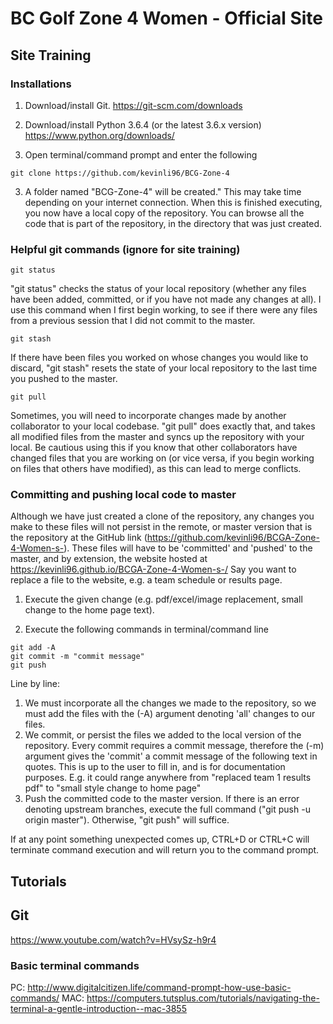 # BC Golf Zone 4 Women - Official Site

## Site Training

### Installations

1. Download/install Git.
https://git-scm.com/downloads

2. Download/install Python 3.6.4 (or the latest 3.6.x version)
https://www.python.org/downloads/

2. Open terminal/command prompt and enter the following

  ```console
  git clone https://github.com/kevinli96/BCG-Zone-4
  ```

3. A folder named "BCG-Zone-4" will be created." This may take time depending on your internet connection. When this is finished executing, you now have a local copy of the repository. You can browse all the code that is part of the repository, in the directory that was just created.

### Helpful git commands (ignore for site training)

```console
git status
```
"git status" checks the status of your local repository (whether any files have been added, committed, or if you have not made any changes at all). I use this command when I first begin working, to see if there were any files from a previous session that I did not commit to the master.

```console
git stash
```

If there have been files you worked on whose changes you would like to discard, "git stash" resets the state of your local repository to the last time you pushed to the master.

```console
git pull
```
Sometimes, you will need to incorporate changes made by another collaborator to your local codebase. "git pull" does exactly that, and takes all modified files from the master and syncs up the repository with your local. Be cautious using this if you know that other collaborators have changed files that you are working on (or vice versa, if you begin working on files that others have modified), as this can lead to merge conflicts.


### Committing and pushing local code to master

Although we have just created a clone of the repository, any changes you make to these files will not persist in the remote, or master version that is the repository at the GitHub link (https://github.com/kevinli96/BCGA-Zone-4-Women-s-). These files will have to be 'committed' and 'pushed' to the master, and by extension, the website hosted at https://kevinli96.github.io/BCGA-Zone-4-Women-s-/
Say you want to replace a file to the website, e.g. a team schedule or results page.

1. Execute the given change (e.g. pdf/excel/image replacement, small change to the home page text).

2. Execute the following commands in terminal/command line

```console
git add -A
git commit -m "commit message"
git push
```

Line by line:
1. We must incorporate all the changes we made to the repository, so we must add the files with the (-A) argument denoting 'all' changes to our files.
2. We commit, or persist the files we added to the local version of the repository. Every commit requires a commit message, therefore the (-m) argument gives the 'commit' a commit message of the following text in quotes. This is up to the user to fill in, and is for documentation purposes. E.g. it could range anywhere from "replaced team 1 results pdf" to "small style change to home page"
3. Push the committed code to the master version. If there is an error denoting upstream branches, execute the full command ("git push -u origin master"). Otherwise, "git push" will suffice.

If at any point something unexpected comes up, CTRL+D or CTRL+C will terminate command execution and will return you to the command prompt.


## Tutorials
## Git
https://www.youtube.com/watch?v=HVsySz-h9r4

### Basic terminal commands
PC: http://www.digitalcitizen.life/command-prompt-how-use-basic-commands/
MAC: https://computers.tutsplus.com/tutorials/navigating-the-terminal-a-gentle-introduction--mac-3855
